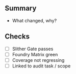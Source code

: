 ## Summary
- What changed, why?

## Checks
- [ ] Slither Gate passes
- [ ] Foundry Matrix green
- [ ] Coverage not regressing
- [ ] Linked to audit task / scope
